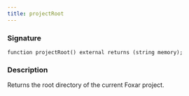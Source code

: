 ```yaml
---
title: projectRoot
---
```


### Signature

```solidity
function projectRoot() external returns (string memory);
```

### Description

Returns the root directory of the current Foxar project.
